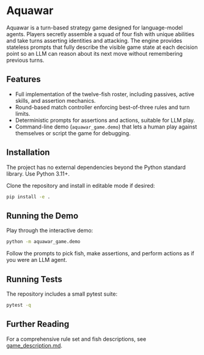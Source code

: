 # Aquawar

Aquawar is a turn-based strategy game designed for language-model agents. Players secretly assemble a squad of four fish with unique abilities and take turns asserting identities and attacking. The engine provides stateless prompts that fully describe the visible game state at each decision point so an LLM can reason about its next move without remembering previous turns.

## Features
- Full implementation of the twelve-fish roster, including passives, active skills, and assertion mechanics.
- Round-based match controller enforcing best-of-three rules and turn limits.
- Deterministic prompts for assertions and actions, suitable for LLM play.
- Command-line demo (`aquawar_game.demo`) that lets a human play against themselves or script the game for debugging.

## Installation
The project has no external dependencies beyond the Python standard library. Use Python 3.11+.

Clone the repository and install in editable mode if desired:
```bash
pip install -e .
```

## Running the Demo
Play through the interactive demo:
```bash
python -m aquawar_game.demo
```
Follow the prompts to pick fish, make assertions, and perform actions as if you were an LLM agent.

## Running Tests
The repository includes a small pytest suite:
```bash
pytest -q
```

## Further Reading
For a comprehensive rule set and fish descriptions, see [game_description.md](game_description.md).

